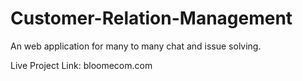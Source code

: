 # Customer-Relation-Management
An web application for many to many chat and issue solving.

Live Project Link: bloomecom.com
